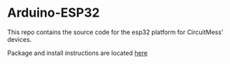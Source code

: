 # Arduino-ESP32
This repo contains the source code for the esp32 platform for CircuitMess' devices.

Package and install instructions are located [here](https://github.com/CircuitMess/Arduino-Packages)
